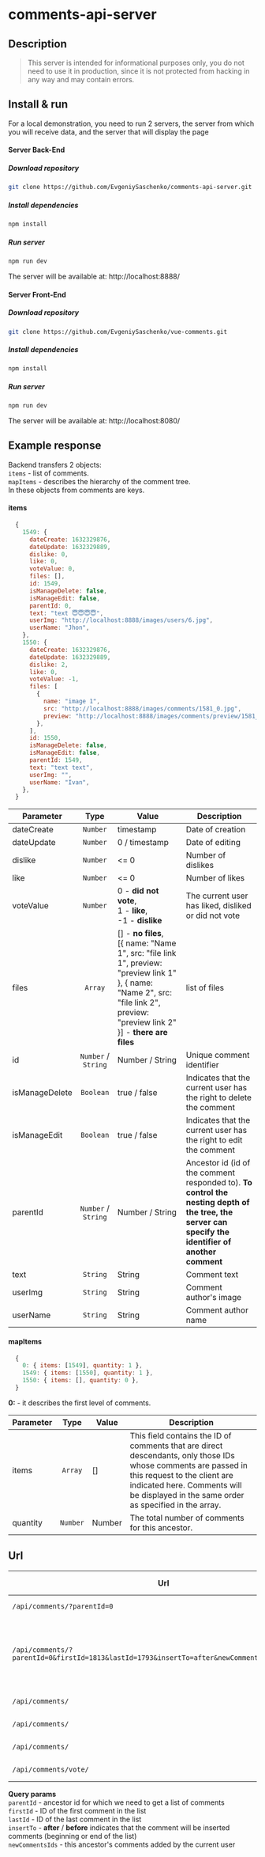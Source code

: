 # comments-api-server

## Description

> This server is intended for informational purposes only, you do not need to use it in production, since it is not protected from hacking in any way and may contain errors.

## Install & run

For a local demonstration, you need to run 2 servers, the server from which you will receive data, and the server that will display the page

#### Server Back-End

##### Download repository
```bash
git clone https://github.com/EvgeniySaschenko/comments-api-server.git
```

##### Install dependencies
```bash
npm install
```

##### Run server
```bash
npm run dev
```

The server will be available at: http://localhost:8888/

#### Server Front-End

##### Download repository
```bash
git clone https://github.com/EvgeniySaschenko/vue-comments.git
```

##### Install dependencies
```bash
npm install
```

##### Run server
```bash
npm run dev
```

The server will be available at: http://localhost:8080/


## Example response

Backend transfers 2 objects:<br>
`items` - list of comments.<br>
`mapItems` - describes the hierarchy of the comment tree.<br>
In these objects from comments are keys.

#### items
```js
  {
    1549: {
      dateCreate: 1632329876,
      dateUpdate: 1632329889,
      dislike: 0,
      like: 0,
      voteValue: 0,
      files: [],
      id: 1549,
      isManageDelete: false,
      isManageEdit: false,
      parentId: 0,
      text: "text 😇😇😇😇",
      userImg: "http://localhost:8888/images/users/6.jpg",
      userName: "Jhon",
    },
    1550: {
      dateCreate: 1632329876,
      dateUpdate: 1632329889,
      dislike: 2,
      like: 0,
      voteValue: -1,
      files: [
        {
          name: "image 1",
          src: "http://localhost:8888/images/comments/1581_0.jpg",
          preview: "http://localhost:8888/images/comments/preview/1581_0.jpg",
        },
      ],
      id: 1550,
      isManageDelete: false,
      isManageEdit: false,
      parentId: 1549,
      text: "text text",
      userImg: "",
      userName: "Ivan",
    },
  }
```

| Parameter | Type | Value | Description |
| --- | :---: | --- | --- |
| dateCreate | `Number` | timestamp | Date of creation |
| dateUpdate | `Number` | 0 / timestamp | Date of editing |
| dislike | `Number` | <= 0 | Number of dislikes |
| like | `Number` | <= 0 | Number of likes |
| voteValue | `Number` | 0 - **did not vote**, <br> 1 - **like**, <br> -1 - **dislike** | The current user has liked, disliked or did not vote |
| files | `Array` | [] - **no files**,<br> [{ name: "Name 1", src: "file link 1", preview: "preview link 1" }, { name: "Name 2", src: "file link 2", preview: "preview link 2" }] - **there are files** | list of files |
| id | `Number` / `String` | Number / String | Unique comment identifier |
| isManageDelete | `Boolean` | true / false | Indicates that the current user has the right to delete the comment|
| isManageEdit | `Boolean` | true / false | Indicates that the current user has the right to edit the comment |
| parentId | `Number` / `String` | Number / String | Ancestor id (id of the comment responded to). **To control the nesting depth of the tree, the server can specify the identifier of another comment** |
| text | `String` | String | Comment text |
| userImg | `String` | String | Comment author's image |
| userName | `String` | String | Comment author name |


#### mapItems
```js
  {
    0: { items: [1549], quantity: 1 },
    1549: { items: [1550], quantity: 1 },
    1550: { items: [], quantity: 0 },
  }
```

**0:** - it describes the first level of comments.

| Parameter | Type | Value | Description |
| --- | :---: | --- | --- |
| items | `Array` | [] | This field contains the ID of comments that are direct descendants, only those IDs whose comments are passed in this request to the client are indicated here. Comments will be displayed in the same order as specified in the array. |
| quantity | `Number` | Number | The total number of comments for this ancestor. |

## Url

| Url | Type query | Description |
| --- | :---: | --- |
| `/api/comments/?parentId=0` | GET | Get list comments. |
| `/api/comments/?parentId=0&firstId=1813&lastId=1793&insertTo=after&newCommentsIds=1811,1812` | GET | Get a list of comments, by clicking on the button "show more" |
| `/api/comments/` | POST | Add comment |
| `/api/comments/` | PUT | Edit comment |
| `/api/comments/` | DELETE | Delete comment |
| `/api/comments/vote/` | POST | Add like / dislike |


**Query params**<br>
`parentId` - ancestor id for which we need to get a list of comments <br>
`firstId` - ID of the first comment in the list <br>
`lastId` - ID of the last comment in the list <br>
`insertTo` - **after** / **before** indicates that the comment will be inserted comments (beginning or end of the list) <br>
`newCommentsIds` - this ancestor's comments added by the current user <br>
